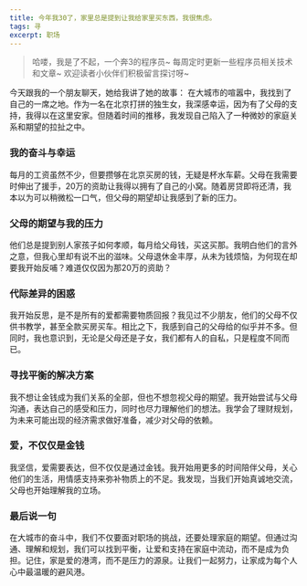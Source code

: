 ```yaml
---
title: 今年我30了，家里总是提到让我给家里买东西，我很焦虑。
tags: 寻
excerpt: 职场
---
```



> 哈喽，我是了不起，一个奔3的程序员~
> 每周定时更新一些程序员相关技术和文章~
>欢迎读者小伙伴们积极留言探讨呀~

今天跟我的一个朋友聊天，她给我讲了她的故事：
在大城市的喧嚣中，我找到了自己的一席之地。作为一名在北京打拼的独生女，我深感幸运，因为有了父母的支持，我得以在这里安家。但随着时间的推移，我发现自己陷入了一种微妙的家庭关系和期望的拉扯之中。

### 我的奋斗与幸运
每月的工资虽然不少，但要攒够在北京买房的钱，无疑是杯水车薪。父母在我需要时伸出了援手，20万的资助让我得以拥有了自己的小窝。随着房贷即将还清，我本以为可以稍微松一口气，但父母的期望却让我感到了新的压力。

### 父母的期望与我的压力
他们总是提到别人家孩子如何孝顺，每月给父母钱，买这买那。我明白他们的言外之意，但我心里却有说不出的滋味。父母退休金丰厚，从未为钱烦恼，为何现在却要我开始反哺？难道仅仅因为那20万的资助？

### 代际差异的困惑
我开始反思，是不是所有的爱都需要物质回报？我见过不少朋友，他们的父母不仅供书教学，甚至全款买房买车。相比之下，我感到自己的父母给的似乎并不多。但同时，我也意识到，无论是父母还是子女，我们都有人的自私，只是程度不同而已。

### 寻找平衡的解决方案
我不想让金钱成为我们关系的全部，但也不想忽视父母的期望。我开始尝试与父母沟通，表达自己的感受和压力，同时也尽力理解他们的想法。我学会了理财规划，为未来可能出现的经济需求做好准备，减少对父母的依赖。

### 爱，不仅仅是金钱
我坚信，爱需要表达，但不仅仅是通过金钱。我开始用更多的时间陪伴父母，关心他们的生活，用情感支持来弥补物质上的不足。我发现，当我们开始真诚地交流，父母也开始理解我的立场。

### 最后说一句
在大城市的奋斗中，我们不仅要面对职场的挑战，还要处理家庭的期望。但通过沟通、理解和规划，我们可以找到平衡，让爱和支持在家庭中流动，而不是成为负担。记住，家是爱的港湾，而不是压力的源泉。让我们一起努力，让家成为每个人心中最温暖的避风港。
